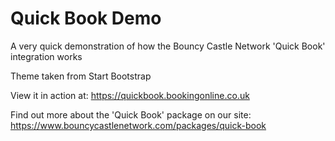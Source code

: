 # Quick Book Demo

A very quick demonstration of how the Bouncy Castle Network 'Quick Book' integration works

Theme taken from Start Bootstrap

View it in action at: https://quickbook.bookingonline.co.uk

Find out more about the 'Quick Book' package on our site: https://www.bouncycastlenetwork.com/packages/quick-book